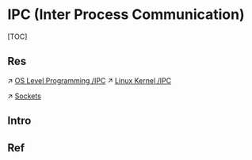# IPC (Inter Process Communication)

[TOC]



## Res
↗ [OS Level Programming /IPC](../../../../🥷🏼%20Operating%20System%20(Tech)/📟%20OS%20Level%20Programming/🧱%20OS%20Level%20Programming%20with%20C%20&%20CPP/Process%20Management/IPC/IPC.md)
↗ [Linux Kernel /IPC](../../../../🥷🏼%20Operating%20System%20(Tech)/Linux%20(Derived%20From%20UNIX%20Family)/🔩%20Linux%20Kernel/Process%20Management%20&%20Scheduling/IPC/IPC.md)

↗ [Sockets](🧦%20Sockets/Sockets.md)



## Intro



## Ref
[Inter Process Communication (IPC) | GeeksforGeeks]: https://www.geeksforgeeks.org/inter-process-communication-ipc/
[Interprocess Communication Mechanisms | tldp.org]: https://tldp.org/LDP/tlk/ipc/ipc.html
[Inter-process communication | Wikimedia]: https://en.wikipedia.org/wiki/Inter-process_communication


